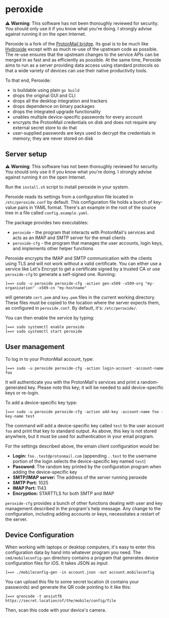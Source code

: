 
peroxide
========

⚠ **Warning**: This software has not been thoroughly reviewed for security.
You should only use it if you know what you're doing. I strongly advise against
running it on the open Internet.

Peroxide is a fork of the [ProtonMail bridge][1]. Its goal is to be much like
[Hydroxide][2] except with as much re-use of the upstream code as possible. The
re-use ensures that the upstream changes to the service APIs can be merged in as
fast and as efficiently as possible. At the same time, Peroxide aims to run as a
server providing data access using standard protocols so that a wide variety of
devices can use their native productivity tools.

To that end, Peroxide:

 * is buildable using plain `go build`
 * drops the original GUI and CLI
 * drops all the desktop integration and trackers
 * drops dependence on binary packages
 * drops the integrated upgrade functionality
 * unables multiple device-specific passwords for every account
 * encrypts the ProtonMail credentials on disk and does not require any external
   secret store to do that
 * user-supplied passwords are keys used to decrypt the credentials in memory; they
   are never stored on disk

Server setup
------------

⚠ **Warning**: This software has not been thoroughly reviewed for security.
You should only use it if you know what you're doing. I strongly advise against
running it on the open Internet.

Run the `install.sh` script to install peroxide in your system.

Peroxide reads its settings from a configuration file located in
`/etc/peroxide.conf` by default. This configuration file holds a bunch of
key-value pairs in YAML format. There's an example in the root of the source
tree in a file called `config.example.yaml`.

The package provides two executables:

 * `peroxide` - the program that interacts with ProtonMail's services and acts
   as an IMAP and SMTP server for the email clients
 * `peroxide-cfg` - the program that manages the user accounts, login keys, and
   implements other helper functions

Peroxide encrypts the IMAP and SMTP communication with the clients using TLS and
will not work without a valid certificate. You can either use a service like
Let's Encrypt to get a certificate signed by a trusted CA or use `peroxide-cfg`
to generate a self-signed one. Running:

    ]==> sudo -u peroxide peroxide-cfg -action gen-x509 -x509-org "my-organization" -x509-cn "my-hostname"

will generate `cert.pem` and `key.pem` files in the current working directory.
These files must be copied to the location where the server expects them, as
configured in `peroxide.conf`. By default, it's: `/etc/peroxide/`.

You can then enable the service by typing:

    ]==> sudo systemctl enable peroxide
    ]==> sudo systemctl start peroxide

User management
---------------

To log in to your ProtonMail account, type:

    ]==> sudo -u peroxide peroxide-cfg -action login-account -account-name foo

It will authenticate you with the ProtonMail's services and print a
random-generated key. Please note this key; it will be needed to add
device-specific keys or re-login.

To add a device-specific key type:

    ]==> sudo -u peroxide peroxide-cfg -action add-key -account-name foo -key-name test

The command will add a device-specific key called `test` to the user account
`foo` and print that key to standard output. As above, this key is not stored
anywhere, but it must be used for authentication in your email program.

For the settings described above, the emain client configuration would be:

 * **Login:** `foo..test@protonmail.com` (appending `..test` to the username
   portion of the login selects the device-specific key named `test`)
 * **Password:** The random key printed by the configuration program when adding
   the device-specific key
 * **SMTP/IMAP server:** The address of the server running peroxide
 * **SMTP Port:** 1025
 * **IMAP Port:** 1143
 * **Encryption:** STARTTLS for both SMTP and IMAP

`peroxide-cfg` provides a bunch of other functions dealing with user and key
management described in the program's help message. Any change to the
configuration, including adding accounts or keys, necessitates a restart of the
server.

Device Configuration
--------------------

When working with laptops or desktop computers, it's easy to enter this
configuration data by hand into whatever program you need. The
`cmd/mobileconfig-gen` directory contains a program that generates device
configuration files for iOS. It takes JSON as input:


    ]==> ./mobileconfig-gen -in account.json -out account.mobileconfig

You can upload this file to some secret location (it contains your passwords)
and generate the QR code pointing to it like this:

    ]==> qrencode -t ansiutf8 https://secret.location/of/the/mobile/config/file

Then, scan this code with your device's camera.

[1]: https://github.com/ProtonMail/proton-bridge
[2]: https://github.com/emersion/hydroxide

